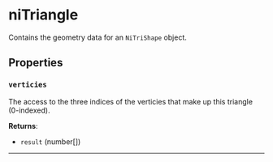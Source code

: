 <!---
	This file is autogenerated. Do not edit this file manually. Your changes will be ignored.
	More information: https://github.com/MWSE/MWSE/tree/master/docs
-->

# niTriangle

Contains the geometry data for an `NiTriShape` object.

## Properties

### `verticies`

The access to the three indices of the verticies that make up this triangle (0-indexed).

**Returns**:

* `result` (number[])

***

